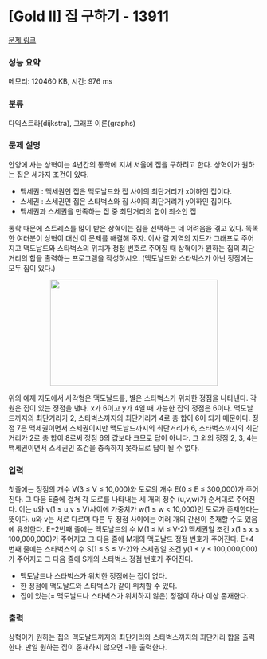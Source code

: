 # [Gold II] 집 구하기 - 13911 

[문제 링크](https://www.acmicpc.net/problem/13911) 

### 성능 요약

메모리: 120460 KB, 시간: 976 ms

### 분류

다익스트라(dijkstra), 그래프 이론(graphs)

### 문제 설명

<p>안양에 사는 상혁이는 4년간의 통학에 지쳐 서울에 집을 구하려고 한다. 상혁이가 원하는 집은 세가지 조건이 있다.</p>

<ul>
	<li>맥세권 : 맥세권인 집은 맥도날드와 집 사이의 최단거리가 x이하인 집이다.</li>
	<li>스세권 : 스세권인 집은 스타벅스와 집 사이의 최단거리가 y이하인 집이다.</li>
	<li>맥세권과 스세권을 만족하는 집 중 최단거리의 합이 최소인 집</li>
</ul>

<p>통학 때문에 스트레스를 많이 받은 상혁이는 집을 선택하는 데 어려움을 겪고 있다. 똑똑한 여러분이 상혁이 대신 이 문제를 해결해 주자. 이사 갈 지역의 지도가 그래프로 주어지고 맥도날드와 스타벅스의 위치가 정점 번호로 주어질 때 상혁이가 원하는 집의 최단거리의 합을 출력하는 프로그램을 작성하시오. (맥도날드와 스타벅스가 아닌 정점에는 모두 집이 있다.)</p>

<p style="text-align:center"><img alt="" src="https://onlinejudgeimages.s3-ap-northeast-1.amazonaws.com/problem/13911/1.png" style="height:213px; width:336px"></p>

<p>위의 예제 지도에서 사각형은 맥도날드를, 별은 스타벅스가 위치한 정점을 나타낸다. 각 원은 집이 있는 정점을 낸다. x가 6이고 y가 4일 때 가능한 집의 정점은 6이다. 맥도날드까지의 최단거리가 2, 스타벅스까지의 최단거리가 4로 총 합이 6이 되기 때문이다. 정점 7은 맥세권이면서 스세권이지만 맥도날드까지의 최단거리가 6, 스타벅스까지의 최단거리가 2로 총 합이 8로써 정점 6의 값보다 크므로 답이 아니다. 그 외의 정점 2, 3, 4는 맥세권이면서 스세권인 조건을 충족하지 못하므로 답이 될 수 없다.</p>

### 입력 

 <p>첫줄에는 정점의 개수 V(3 ≤ V ≤ 10,000)와 도로의 개수 E(0 ≤ E ≤ 300,000)가 주어진다. 그 다음 E줄에 걸쳐 각 도로를 나타내는 세 개의 정수 (u,v,w)가 순서대로 주어진다. 이는 u와 v(1 ≤ u,v ≤ V)사이에 가중치가 w(1 ≤ w < 10,000)인 도로가 존재한다는 뜻이다. u와 v는 서로 다르며 다른 두 정점 사이에는 여러 개의 간선이 존재할 수도 있음에 유의한다. E+2번째 줄에는 맥도날드의 수 M(1 ≤ M ≤ V-2) 맥세권일 조건 x(1 ≤ x ≤ 100,000,000)가 주어지고 그 다음 줄에 M개의 맥도날드 정점 번호가 주어진다. E+4번째 줄에는 스타벅스의 수 S(1 ≤ S ≤ V-2)와 스세권일 조건 y(1 ≤ y ≤ 100,000,000)가 주어지고 그 다음 줄에 S개의 스타벅스 정점 번호가 주어진다. </p>

<ul>
	<li>맥도날드나 스타벅스가 위치한 정점에는 집이 없다.</li>
	<li>한 정점에 맥도날드와 스타벅스가 같이 위치할 수 있다.</li>
	<li>집이 있는(= 맥도날드나 스타벅스가 위치하지 않은) 정점이 하나 이상 존재한다.</li>
</ul>

<p> </p>

### 출력 

 <p> 상혁이가 원하는 집의 맥도날드까지의 최단거리와 스타벅스까지의 최단거리 합을 출력한다. 만일 원하는 집이 존재하지 않으면 -1을 출력한다.</p>

